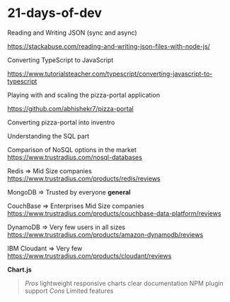 # 21-days-of-dev

Reading and Writing JSON (sync and async)

https://stackabuse.com/reading-and-writing-json-files-with-node-js/

Converting TypeScript to JavaScript

https://www.tutorialsteacher.com/typescript/converting-javascript-to-typescript

Playing with and scaling the pizza-portal application

https://github.com/abhishekr7/pizza-portal

Converting pizza-portal into inventro

Understanding the SQL part 

Comparison of NoSQL options in the market
https://www.trustradius.com/nosql-databases


Redis => Mid Size companies
https://www.trustradius.com/products/redis/reviews

MongoDB => Trusted by everyone
**general** 

CouchBase => Enterprises Mid Size companies
https://www.trustradius.com/products/couchbase-data-platform/reviews

DynamoDB => Very few users in all sizes
https://www.trustradius.com/products/amazon-dynamodb/reviews

IBM Cloudant => Very few
https://www.trustradius.com/products/cloudant/reviews

**Chart.js**
> *Pros*
> lightweight
> responsive charts
> clear documentation
> NPM plugin support
> *Cons*
> Limited features
